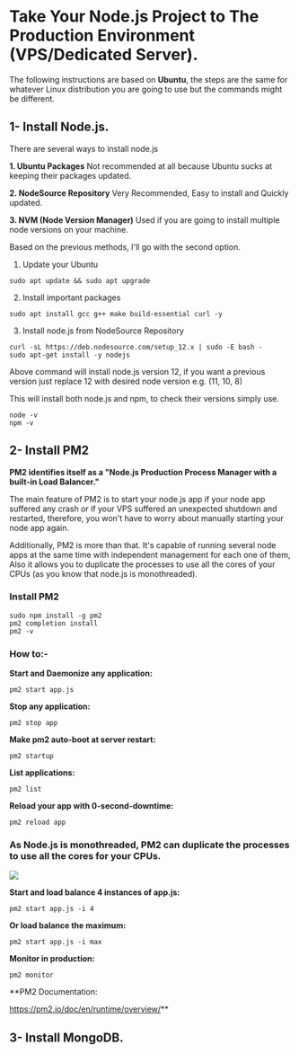 # **Take Your Node.js Project to The Production Environment (VPS/Dedicated Server).**

The following instructions are based on **Ubuntu**, the steps are the same for whatever Linux distribution you are going to use but the commands might be different.

## 1- Install Node.js.

There are several ways to install node.js

 **1. Ubuntu Packages**
Not recommended at all because Ubuntu sucks at keeping their packages updated.

 **2. NodeSource Repository**
 Very Recommended, Easy to install and Quickly updated.
 
 **3. NVM (Node Version Manager)**
Used if you are going to install multiple node versions on your machine.

Based on the previous methods, I'll go with the second option.

1. Update your Ubuntu

`sudo apt update && sudo apt upgrade`

2. Install important packages

`sudo apt install gcc g++ make build-essential curl -y`

3. Install node.js from NodeSource Repository

```
curl -sL https://deb.nodesource.com/setup_12.x | sudo -E bash -
sudo apt-get install -y nodejs
```

Above command will install node.js version 12, if you want a previous version just replace 12 with desired node version e.g. (11, 10, 8)

This will install both node.js  and npm, to check their versions simply use.
```
node -v
npm -v
```

## 2- Install PM2

**PM2 identifies itself as a "Node.js Production Process Manager with a built-in Load Balancer."**

The main feature of PM2 is to start your node.js app if your node app suffered any crash or if your VPS suffered an unexpected shutdown and restarted, therefore, you won't have to worry about manually starting your node app again.

Additionally, PM2 is more than that. It's capable of running several node apps at the same time with independent management for each one of them, Also it allows you to duplicate the processes to use all the cores of your CPUs (as you know that node.js is monothreaded).

### Install PM2
```
sudo npm install -g pm2
pm2 completion install
pm2 -v
```

### How to:-

**Start and Daemonize any application:**

`
pm2 start app.js
`

**Stop any application:**

`
pm2 stop app
`

**Make pm2 auto-boot at server restart:**

`
pm2 startup
`

**List applications:**

`
pm2 list
`

**Reload your app with 0-second-downtime:**

`
pm2 reload app
`

### **As Node.js is monothreaded, PM2 can duplicate the processes to use all the cores for your CPUs.**

![](https://pm2.io/_nuxt/img/1f13170.png)

**Start and load balance 4 instances of app.js:**

`
pm2 start app.js -i 4
`

**Or load balance the maximum:**

`
pm2 start app.js -i max
`

**Monitor in production:**

`
pm2 monitor
`


**PM2 Documentation:

https://pm2.io/doc/en/runtime/overview/**


## 3- Install MongoDB.
